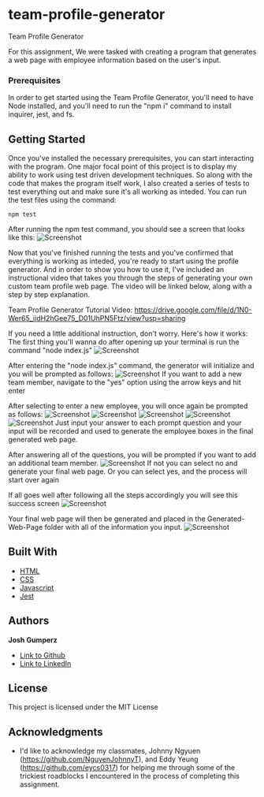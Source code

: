 # team-profile-generator
Team Profile Generator

For this assignment, We were tasked with creating a program that generates a web page with employee information based on the user's input.

### Prerequisites

In order to get started using the Team Profile Generator, you'll need to have Node installed, and you'll need to run the "npm i" command to install inquirer, jest, and fs.

## Getting Started

Once you've installed the necessary prerequisites, you can start interacting with the program. One major focal point of this project is to display my ability to work using test driven development techniques. So along with the code that makes the program itself work, I also created a series of tests to test everything out and make sure it's all working as inteded. You can run the test files using the command:
```
npm test
```
After running the npm test command, you should see a screen that looks like this:
![Screenshot](https://i.imgur.com/ANR9hHI.png)

Now that you've finished running the tests and you've confirmed that everything is working as inteded, you're ready to start using the profile generator. And in order to show you how to use it, I've included an instructional video that takes you through the steps of generating your own custom team profile web page. The video will be linked below, along with a step by step explanation. 

Team Profile Generator Tutorial Video: https://drive.google.com/file/d/1N0-Wer65_iidH2hGee75_D01UhPN5Ftz/view?usp=sharing

If you need a little additional instruction, don't worry. Here's how it works:
The first thing you'll wanna do after opening up your terminal is run the command "node index.js"
![Screenshot](https://i.imgur.com/KSWSBqB.png)

After entering the "node index.js" command, the generator will initialize and you will be prompted as follows:
![Screenshot](https://i.imgur.com/3IHlhq6.png)
If you want to add a new team member, navigate to the "yes" option using the arrow keys and hit enter

After selecting to enter a new employee, you will once again be prompted as follows:
![Screenshot](https://i.imgur.com/9sETT1h.png)
![Screenshot](https://i.imgur.com/VbkiCMa.png)
![Screenshot](https://i.imgur.com/N0rsyAL.png)
![Screenshot](https://i.imgur.com/Fn5q4Df.png)
![Screenshot](https://i.imgur.com/EpB0X56.png)
Just input your answer to each prompt question and your input will be recorded and used to generate the employee boxes in the final generated web page.

After answering all of the questions, you will be prompted if you want to add an additional team member. 
![Screenshot](https://i.imgur.com/RZU2L6Z.png)
If not you can select no and generate your final web page. Or you can select yes, and the process will start over again

If all goes well after following all the steps accordingly you will see this success screen
![Screenshot](https://i.imgur.com/kph6RZA.png)


Your final web page will then be generated and placed in the Generated-Web-Page folder with all of the information you input.
![Screenshot](https://i.imgur.com/tSvQxY4.png)

## Built With
* [HTML](https://developer.mozilla.org/en-US/docs/Web/HTML)
* [CSS](https://developer.mozilla.org/en-US/docs/Web/CSS)
* [Javascript](https://developer.mozilla.org/en-US/docs/Web/JavaScript)
* [Jest](https://jestjs.io/)


## Authors

**Josh Gumperz** 

- [Link to Github](https://github.com/JoshGumperz)
- [Link to LinkedIn](https://www.linkedin.com/in/josh-gumperz-8706a8185/)

## License

This project is licensed under the MIT License 

## Acknowledgments

* I'd like to acknowledge my classmates, Johnny Ngyuen (https://github.com/NguyenJohnnyT), and Eddy Yeung (https://github.com/eycs0317) for helping me through some of the trickiest roadblocks I encountered in the process of completing this assignment.  
